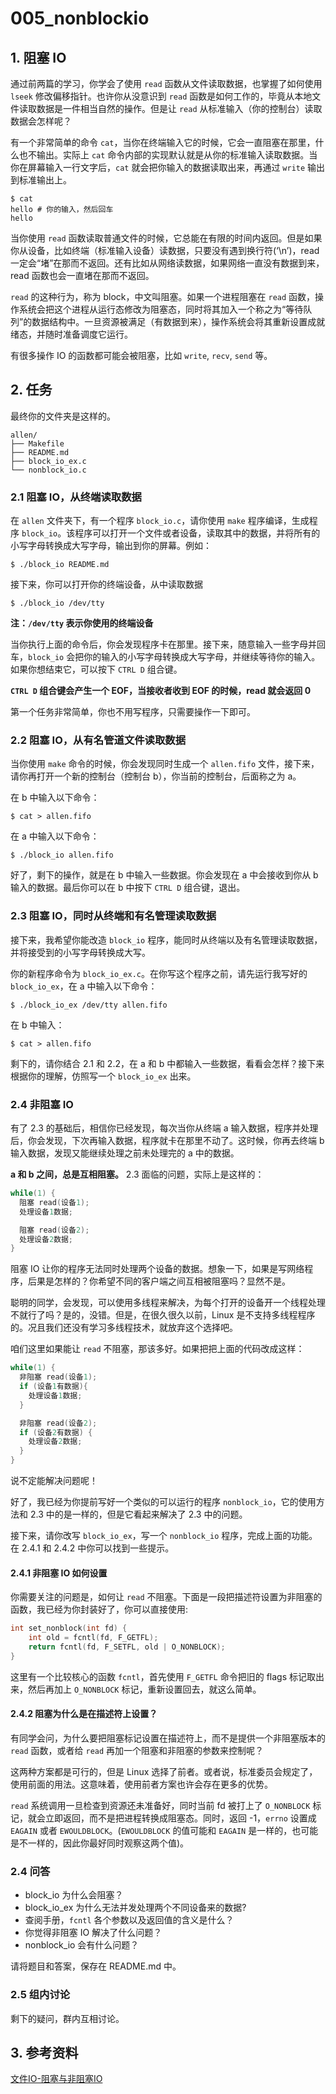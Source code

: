 # 005_nonblockio

## 1. 阻塞 IO

通过前两篇的学习，你学会了使用 `read` 函数从文件读取数据，也掌握了如何使用 `lseek` 修改偏移指针。也许你从没意识到 `read` 函数是如何工作的，毕竟从本地文件读取数据是一件相当自然的操作。但是让 `read` 从标准输入（你的控制台）读取数据会怎样呢？

有一个非常简单的命令 `cat`，当你在终端输入它的时候，它会一直阻塞在那里，什么也不输出。实际上 `cat` 命令内部的实现默认就是从你的标准输入读取数据。当你在屏幕输入一行文字后，`cat` 就会把你输入的数据读取出来，再通过 `write` 输出到标准输出上。

```shell
$ cat
hello # 你的输入，然后回车
hello
```

当你使用 `read` 函数读取普通文件的时候，它总能在有限的时间内返回。但是如果你从设备，比如终端（标准输入设备）读数据，只要没有遇到换行符(‘\n’)，read 一定会“堵”在那而不返回。还有比如从网络读数据，如果网络一直没有数据到来，read 函数也会一直堵在那而不返回。

`read` 的这种行为，称为 block，中文叫阻塞。如果一个进程阻塞在 `read` 函数，操作系统会把这个进程从运行态修改为阻塞态，同时将其加入一个称之为“等待队列”的数据结构中。一旦资源被满足（有数据到来），操作系统会将其重新设置成就绪态，并随时准备调度它运行。

有很多操作 IO 的函数都可能会被阻塞，比如 `write`, `recv`, `send` 等。

## 2. 任务

最终你的文件夹是这样的。

```shell
allen/
├── Makefile
├── README.md
├── block_io_ex.c
└── nonblock_io.c
```

### 2.1 阻塞 IO，从终端读取数据

在 `allen` 文件夹下，有一个程序 `block_io.c`，请你使用 `make` 程序编译，生成程序 `block_io`。该程序可以打开一个文件或者设备，读取其中的数据，并将所有的小写字母转换成大写字母，输出到你的屏幕。例如：

```shell
$ ./block_io README.md
```

接下来，你可以打开你的终端设备，从中读取数据

```shell
$ ./block_io /dev/tty
```

**注：`/dev/tty` 表示你使用的终端设备**

当你执行上面的命令后，你会发现程序卡在那里。接下来，随意输入一些字母并回车，`block_io` 会把你的输入的小写字母转换成大写字母，并继续等待你的输入。如果你想结束它，可以按下 `CTRL D` 组合键。

**`CTRL D` 组合键会产生一个 EOF，当接收者收到 EOF 的时候，read 就会返回 0**

第一个任务非常简单，你也不用写程序，只需要操作一下即可。

### 2.2 阻塞 IO，从有名管道文件读取数据

当你使用 `make` 命令的时候，你会发现同时生成一个 `allen.fifo` 文件，接下来，请你再打开一个新的控制台（控制台 b），你当前的控制台，后面称之为 a。

在 b 中输入以下命令：

```shell
$ cat > allen.fifo
```

在 a 中输入以下命令：

```shell
$ ./block_io allen.fifo
```

好了，剩下的操作，就是在 b 中输入一些数据。你会发现在 a 中会接收到你从 b 输入的数据。最后你可以在 b 中按下 `CTRL D` 组合键，退出。


### 2.3 阻塞 IO，同时从终端和有名管理读取数据

接下来，我希望你能改造 `block_io` 程序，能同时从终端以及有名管理读取数据，并将接受到的小写字母转换成大写。

你的新程序命令为 `block_io_ex.c`。在你写这个程序之前，请先运行我写好的 `block_io_ex`，在 a 中输入以下命令：

```shell
$ ./block_io_ex /dev/tty allen.fifo
```

在 b 中输入：

```shell
$ cat > allen.fifo
```

剩下的，请你结合 2.1 和 2.2，在 a 和 b 中都输入一些数据，看看会怎样？接下来根据你的理解，仿照写一个 `block_io_ex` 出来。

### 2.4 非阻塞 IO

有了 2.3 的基础后，相信你已经发现，每次当你从终端 a 输入数据，程序并处理后，你会发现，下次再输入数据，程序就卡在那里不动了。这时候，你再去终端 b 输入数据，发现又能继续处理之前未处理完的 a 中的数据。

**a 和 b 之间，总是互相阻塞。** 2.3 面临的问题，实际上是这样的：

```c
while(1) {
  阻塞 read(设备1);
  处理设备1数据;

  阻塞 read(设备2);
  处理设备2数据;
}
```

阻塞 IO 让你的程序无法同时处理两个设备的数据。想象一下，如果是写网络程序，后果是怎样的？你希望不同的客户端之间互相被阻塞吗？显然不是。

聪明的同学，会发现，可以使用多线程来解决，为每个打开的设备开一个线程处理不就行了吗？是的，没错。但是，在很久很久以前，Linux 是不支持多线程程序的。况且我们还没有学习多线程技术，就放弃这个选择吧。

咱们这里如果能让 `read` 不阻塞，那该多好。如果把把上面的代码改成这样：

```c
while(1) {
  非阻塞 read(设备1);
  if (设备1有数据){
    处理设备1数据;
  }

  非阻塞 read(设备2);
  if (设备2有数据) {
    处理设备2数据;
  }
}
```

说不定能解决问题呢！

好了，我已经为你提前写好一个类似的可以运行的程序 `nonblock_io`，它的使用方法和 2.3 中的是一样的，但是它看起来解决了 2.3 中的问题。

接下来，请你改写 `block_io_ex`，写一个 `nonblock_io` 程序，完成上面的功能。在 2.4.1 和 2.4.2 中你可以找到一些提示。

#### 2.4.1 非阻塞 IO 如何设置

你需要关注的问题是，如何让 `read` 不阻塞。下面是一段把描述符设置为非阻塞的函数，我已经为你封装好了，你可以直接使用:

```c
int set_nonblock(int fd) {
    int old = fcntl(fd, F_GETFL);
    return fcntl(fd, F_SETFL, old | O_NONBLOCK);
}
```

这里有一个比较核心的函数 `fcntl`，首先使用 `F_GETFL` 命令把旧的 flags 标记取出来，然后再加上 `O_NONBLOCK` 标记，重新设置回去，就这么简单。

#### 2.4.2 阻塞为什么是在描述符上设置？

有同学会问，为什么要把阻塞标记设置在描述符上，而不是提供一个非阻塞版本的 `read` 函数，或者给 `read` 再加一个阻塞和非阻塞的参数来控制呢？

这两种方案都是可行的，但是 Linux 选择了前者。或者说，标准委员会规定了，使用前面的用法。这意味着，使用前者方案也许会存在更多的优势。

`read` 系统调用一旦检查到资源还未准备好，同时当前 fd 被打上了 `O_NONBLOCK` 标记，就会立即返回，而不是把进程转换成阻塞态。同时，返回 -1，`errno` 设置成 `EAGAIN` 或者 `EWOULDBLOCK`。(`EWOULDBLOCK` 的值可能和 `EAGAIN` 是一样的，也可能是不一样的，因此你最好同时观察这两个值)。


### 2.4 问答

- block_io 为什么会阻塞？
- block_io_ex 为什么无法并发处理两个不同设备来的数据?
- 查阅手册，`fcntl` 各个参数以及返回值的含义是什么？
- 你觉得非阻塞 IO 解决了什么问题？
- nonblock_io 会有什么问题？

请将题目和答案，保存在 README.md 中。

### 2.5 组内讨论

剩下的疑问，群内互相讨论。

## 3. 参考资料

[文件IO-阻塞与非阻塞IO](https://blog.csdn.net/q1007729991/article/details/52663574)
